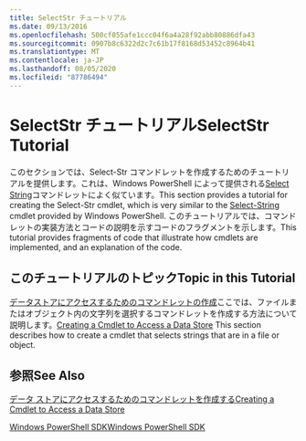 ```yaml
---
title: SelectStr チュートリアル
ms.date: 09/13/2016
ms.openlocfilehash: 500cf055afe1ccc04f6a4a28f92abb80886dfa43
ms.sourcegitcommit: 0907b8c6322d2c7c61b17f8168d53452c8964b41
ms.translationtype: MT
ms.contentlocale: ja-JP
ms.lasthandoff: 08/05/2020
ms.locfileid: "87786494"
---
```

# <a name="selectstr-tutorial"></a><span data-ttu-id="41aa2-102">SelectStr チュートリアル</span><span class="sxs-lookup"><span data-stu-id="41aa2-102">SelectStr Tutorial</span></span>

<span data-ttu-id="41aa2-103">このセクションでは、Select-Str コマンドレットを作成するためのチュートリアルを提供します。これは、Windows PowerShell によって提供される[Select String](/powershell/module/microsoft.powershell.utility/select-string)コマンドレットによく似ています。</span><span class="sxs-lookup"><span data-stu-id="41aa2-103">This section provides a tutorial for creating the Select-Str cmdlet, which is very similar to the [Select-String](/powershell/module/microsoft.powershell.utility/select-string) cmdlet provided by Windows PowerShell.</span></span> <span data-ttu-id="41aa2-104">このチュートリアルでは、コマンドレットの実装方法とコードの説明を示すコードのフラグメントを示します。</span><span class="sxs-lookup"><span data-stu-id="41aa2-104">This tutorial provides fragments of code that illustrate how cmdlets are implemented, and an explanation of the code.</span></span>

## <a name="topic-in-this-tutorial"></a><span data-ttu-id="41aa2-105">このチュートリアルのトピック</span><span class="sxs-lookup"><span data-stu-id="41aa2-105">Topic in this Tutorial</span></span>

<span data-ttu-id="41aa2-106">[データストアにアクセスするためのコマンドレットの作成](./creating-a-cmdlet-to-access-a-data-store.md)ここでは、ファイルまたはオブジェクト内の文字列を選択するコマンドレットを作成する方法について説明します。</span><span class="sxs-lookup"><span data-stu-id="41aa2-106">[Creating a Cmdlet to Access a Data Store](./creating-a-cmdlet-to-access-a-data-store.md) This section describes how to create a cmdlet that selects strings that are in a file or object.</span></span>

## <a name="see-also"></a><span data-ttu-id="41aa2-107">参照</span><span class="sxs-lookup"><span data-stu-id="41aa2-107">See Also</span></span>

[<span data-ttu-id="41aa2-108">データ ストアにアクセスするためのコマンドレットを作成する</span><span class="sxs-lookup"><span data-stu-id="41aa2-108">Creating a Cmdlet to Access a Data Store</span></span>](./creating-a-cmdlet-to-access-a-data-store.md)

[<span data-ttu-id="41aa2-109">Windows PowerShell SDK</span><span class="sxs-lookup"><span data-stu-id="41aa2-109">Windows PowerShell SDK</span></span>](../windows-powershell-reference.md)
